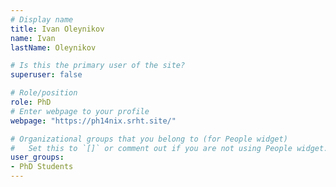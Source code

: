 ```yaml
---
# Display name
title: Ivan Oleynikov
name: Ivan
lastName: Oleynikov

# Is this the primary user of the site?
superuser: false

# Role/position
role: PhD
# Enter webpage to your profile
webpage: "https://ph14nix.srht.site/"

# Organizational groups that you belong to (for People widget)
#   Set this to `[]` or comment out if you are not using People widget.
user_groups:
- PhD Students
---
```

